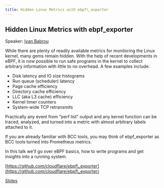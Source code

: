 ```yaml
---
title: Hidden Linux Metrics with ebpf\_exporter
---
```


## Hidden Linux Metrics with ebpf\_exporter

Speaker: [Ivan Babrou](/2018-munich/speakers/ivan-babrou/)

While there are plenty of readily available metrics for monitoring the Linux kernel, many gems remain hidden. With the help of recent developments in eBPF, it is now possible to run safe programs in the kernel to collect arbitrary information with little to no overhead. A few examples include:

* Disk latency and IO size histograms
* Run queue (scheduler) latency
* Page cache efficiency
* Directory cache efficiency
* LLC (aka L3 cache) efficiency
* Kernel timer counters
* System-wide TCP retransmits

Practically any event from "perf list" output and any kernel function can be traced, analyzed, and turned into a metric with almost arbitrary labels attached to it.

If you are already familiar with BCC tools, you may think of ebpf\_exporter as BCC tools turned into Prometheus metrics.

In this talk we'll go over eBPF basics, how to write programs and get insights into a running system.

[https://github.com/cloudflare/ebpf\_exporter](https://github.com/cloudflare/ebpf\_exporter)

[Slides](/2018-munich/slides/hidden-linux-metrics-with-ebpf-exporter.pdf)
